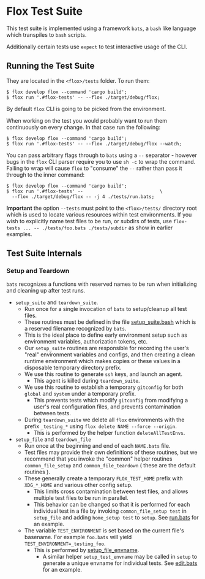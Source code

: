 # Flox Test Suite

This test suite is implemented using a framework `bats`, a `bash` like language
which transpiles to `bash` scripts.

Additionally certain tests use `expect` to test interactive usage of the CLI.


## Running the Test Suite

They are located in the `<flox>/tests` folder.
To run them:

```console
$ flox develop flox --command 'cargo build';
$ flox run '.#flox-tests' -- --flox ./target/debug/flox;
```
By default `flox` CLI is going to be picked from the environment.


When working on the test you would probably want to run them continuously on
every change. In that case run the following:

```console
$ flox develop flox --command 'cargo build';
$ flox run '.#flox-tests' -- --flox ./target/debug/flox --watch;
```


You can pass arbitrary flags through to `bats` using a `--` separator - however
bugs in the `flox` CLI parser require you to use `sh -c` to wrap the command.
Failing to wrap will cause `flox` to "consume" the `--` rather than pass it
through to the inner command:

```console
$ flox develop flox --command 'cargo build';
$ flox run '.#flox-tests' --                            \
  --flox ./target/debug/flox -- -j 4 ./tests/run.bats;
```


**Important** the option `--tests` must point to the `<flox>/tests/` directory
root which is used to locate various resources within test environments.
If you wish to explicitly name test files to be run, or subdirs of tests, use
`flox-tests ... -- ./tests/foo.bats ./tests/subdir` as show in earlier examples.


## Test Suite Internals

### Setup and Teardown

`bats` recognizes a functions with reserved names to be run when initializing
and cleaning up after test runs.

- `setup_suite` and `teardown_suite`.
  + Run once for a single invocation of `bats` to setup/cleanup all test files.
  + These routines must be defined in the file
    [setup_suite.bash](./setup_suite.bash) which is a reserved filename
    recognized by `bats`.
  + This is the ideal place to define early environment setup such as
    environment variables, authorization tokens, etc.
  + Our `setup_suite` routines are responsible for recording the user's "real"
    environment variables and configs, and then creating a clean runtime
    environment which makes copies or these values in a disposable temporary
    directory prefix.
  + We use this routine to generate `ssh` keys, and launch an agent.
    - This agent is killed during `teardown_suite`.
  + We use this routine to establish a temporary `gitconfig` for both `global`
    and `system` under a temporary prefix.
    - This prevents tests which modify `gitconfig` from modifying a user's real
      configuration files, and prevents contamination between tests.
  + During `teardown_suite` we delete all `flox` environments with the prefix
    `_testing_*` using `flox delete NAME --force --origin`.
    + This is performed by the helper function `deleteAllTestEnvs`.
- `setup_file` and `teardown_file`
  + Run once at the beginning and end of each `NAME.bats` file.
  + Test files may provide their own definitions of these routines, but we
    recommend that you invoke the "common" helper routines `common_file_setup`
    and `common_file_teardown` ( these are the default routines ).
  + These generally create a temporary `FLOX_TEST_HOME` prefix with `XDG_*_HOME`
    and various other config setup.
    - This limits cross contamination between test files, and allows multiple
      test files to be run in parallel.
    - This behavior can be changed so that it is performed for each individual
      test in a file by invoking `common_file_setup test` in `setup_file` and
      adding `home_setup test` to `setup`.
      See [run.bats](./run.bats) for an example.
  + The variable `TEST_ENVIRONMENT` is set based on the current file's basename.
    For example `foo.bats` will yield `TEST_ENVIRONMENT=_testing_foo`.
    - This is performed by [setup_file_envname](./setup_suite.bash).
      + A similar helper `setup_test_envname` may be called in `setup` to
        generate a unique envname for individual tests.
        See [edit.bats](./edit.bats) for an example.
